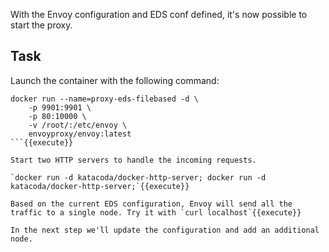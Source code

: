 With the Envoy configuration and EDS conf defined, it's now possible to start the proxy. 

## Task

Launch the container with the following command:

```
docker run --name=proxy-eds-filebased -d \
    -p 9901:9901 \
    -p 80:10000 \
    -v /root/:/etc/envoy \
    envoyproxy/envoy:latest
```{{execute}}

Start two HTTP servers to handle the incoming requests.

`docker run -d katacoda/docker-http-server; docker run -d katacoda/docker-http-server;`{{execute}}

Based on the current EDS configuration, Envoy will send all the traffic to a single node. Try it with `curl localhost`{{execute}}

In the next step we'll update the configuration and add an additional node.